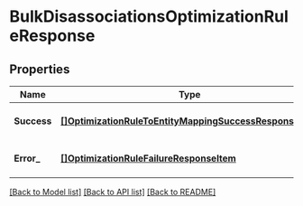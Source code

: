 # BulkDisassociationsOptimizationRuleResponse

## Properties
Name | Type | Description | Notes
------------ | ------------- | ------------- | -------------
**Success** | [**[]OptimizationRuleToEntityMappingSuccessResponseItem**](OptimizationRuleToEntityMappingSuccessResponseItem.md) |  | [optional] [default to null]
**Error_** | [**[]OptimizationRuleFailureResponseItem**](OptimizationRuleFailureResponseItem.md) |  | [optional] [default to null]

[[Back to Model list]](../README.md#documentation-for-models) [[Back to API list]](../README.md#documentation-for-api-endpoints) [[Back to README]](../README.md)

